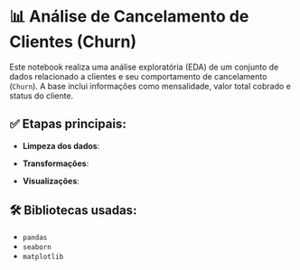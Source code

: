 
# 📊 Análise de Cancelamento de Clientes (Churn)

Este notebook realiza uma análise exploratória (EDA) de um conjunto de dados relacionado a clientes e seu comportamento de cancelamento (`Churn`). A base inclui informações como mensalidade, valor total cobrado e status do cliente.

## ✅ Etapas principais:

- **Limpeza dos dados**:  


- **Transformações**:  


- **Visualizações**:  


## 🛠️ Bibliotecas usadas:
- `pandas`
- `seaborn`
- `matplotlib`
